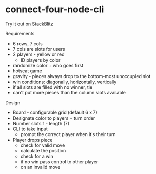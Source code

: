 # connect-four-node-cli

Try it out on [StackBlitz](https://stackblitz.com/edit/node-qd5vts?file=index.mjs)

Requirements
- 6 rows, 7 cols
- 7 cols are slots for users
- 2 players - yellow or red
    - ID players by color
- randomize color + who goes first
- hotseat game
- gravity - pieces always drop to the bottom-most unoccupied slot
- win conditions: diagonally, horizontally, vertically
- if all slots are filled with no winner, tie
- can't put more pieces than the column slots available

Design
- Board - configurable grid (default 6 x 7)
- Designate color to players + turn order
- Number slots 1 - length (7)
- CLI to take input
    - prompt the correct player when it's their turn
- Player drops piece
    - check for valid move
    - calculate the position
    - check for a win
    - if no win pass control to other player
    - on an invalid move 
